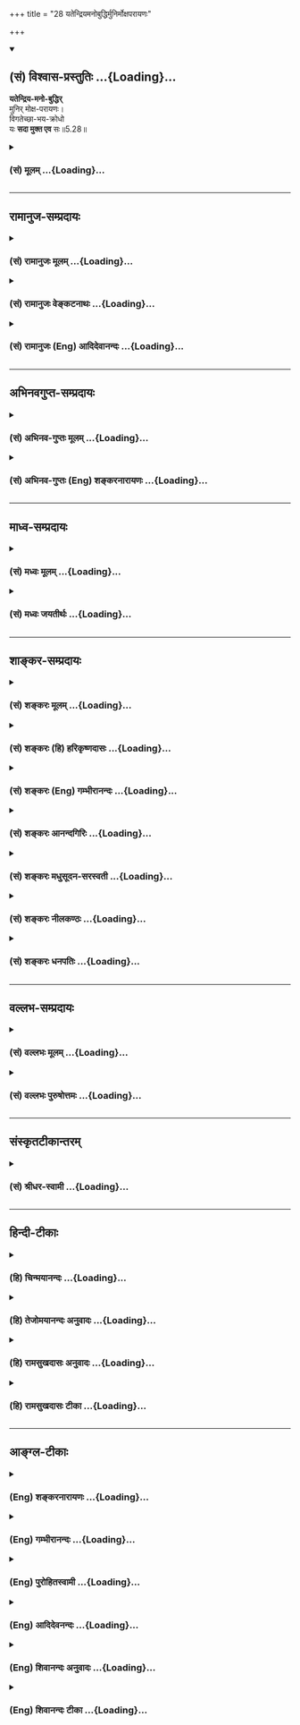 +++
title = "28 यतेन्द्रियमनोबुद्धिर्मुनिर्मोक्षपरायणः"

+++
<div class="js_include" newlevelforh1="2" title="(सं) विश्वास-प्रस्तुतिः" unfilled url="/mahAbhAratam/vyAsaH/shlokashaH/06-bhIShma-parva/03-bhagavad-gItA-parva/saMskRtam/vishvAsa-prastutiH/05_karma-saMnyAsa-yogaH/28_yatendriyamanobud.md">
<details open><summary><h2>(सं) विश्वास-प्रस्तुतिः ...{Loading}...</h2></summary>

**यतेन्द्रिय-मनो-बुद्धिर्**  
मुनिर् मोक्ष-परायणः।  
विगतेच्छा-भय-क्रोधो  
यः **सदा मुक्त एव** सः॥5.28॥
</details>
</div>
<div class="js_include collapsed" newlevelforh1="3" title="(सं) मूलम्" unfilled url="/mahAbhAratam/vyAsaH/shlokashaH/06-bhIShma-parva/03-bhagavad-gItA-parva/saMskRtam/mUlam/05_karma-saMnyAsa-yogaH/28_yatendriyamanobud.md">
<details><summary><h3>(सं) मूलम् ...{Loading}...</h3></summary>

यतेन्द्रियमनोबुद्धिर्मुनिर्मोक्षपरायणः।  
विगतेच्छाभयक्रोधो यः सदा मुक्त एव सः।।5.28।।
</details>
</div>


_________________
## रामानुज-सम्प्रदायः
<div class="js_include collapsed" newlevelforh1="3" title="(सं) रामानुजः मूलम्" unfilled url="/mahAbhAratam/vyAsaH/shlokashaH/06-bhIShma-parva/03-bhagavad-gItA-parva/saMskRtam/rAmAnujaH/mUlam/05_karma-saMnyAsa-yogaH/28_yatendriyamanobud.md">
<details><summary><h3>(सं) रामानुजः मूलम् ...{Loading}...</h3></summary>

।।5.28।। बाह्यान् विषय**स्पर्शान् बहिः कृत्वा** बाह्येन्द्रियव्यापारं
सर्वम् उपसंहृत्य योगयोग्यासने ऋजुकाय उपविश्य **चक्षुः भ्रुवोः अन्तरे**
नासाग्रे विन्यस्य **नासाभ्यन्तरचारिणौ प्राणापानौ समौ कृत्वा** उच्छवासनिः
श्वासौ समगति कृत्वा आत्मावलोकनाद् अन्यत्र
प्रवृत्त्यन**र्हेन्द्रियमनोबुद्धिः** तत एव **विगतेच्छाभयक्रोधो**
**मोक्षपरायणो** मोक्षैकप्रयोजनो **मुनिः** आत्मावलोकनशीलो **यः सदा मुक्त
एव** साध्यदशायाम् इव साधनदशायाम् अपि मुक्त एव **स** इत्यर्थः। उक्तस्य
नित्यनैमित्तिककर्मेति कर्तव्यताकस्य कर्मयोगस्य योगशिरस्कस्य सुशकताम् आह

</details>
</div>
<div class="js_include collapsed" newlevelforh1="3" title="(सं) रामानुजः वेङ्कटनाथः" unfilled url="/mahAbhAratam/vyAsaH/shlokashaH/06-bhIShma-parva/03-bhagavad-gItA-parva/saMskRtam/rAmAnujaH/venkaTanAthaH/05_karma-saMnyAsa-yogaH/28_yatendriyamanobud.md">
<details><summary><h3>(सं) रामानुजः वेङ्कटनाथः ...{Loading}...</h3></summary>

।। 5.28ज्ञानकर्मात्मिके निष्ठे योगलक्षे सुसंस्कृते।
आत्मानुभूतिसिद्ध्यर्थे पूर्वषट्केन चोदिते गी.सं.2 इति सङ्ग्रहमनुसन्दधान
उत्तरश्लोकानां सङ्गतिमाह उक्तं कर्मयोगमिति।
स्पर्शशब्दस्यात्रानुभवपरस्यानुभाव्यार्थज्ञापनायविषयस्पर्शानित्युक्तम्।
फलितमाह बाह्येन्द्रियव्यापारं सर्वमुपसंहृत्येति। उपविश्यासने 6।12
इत्यादिवक्ष्यमाणानुसन्धानेनयोगयोग्येत्याद्युक्तम्। चक्षुः इत्येकवचनं
करणाकारैक्यादिति दर्शयितुंचक्षुषी इत्युक्तम्। सम्प्रेक्ष्य नासिकाग्रं
स्वं 6।13 इति वक्ष्यमाणेननासाग्रन्यस्तलोचनः इत्यादिप्रकरणान्तरोक्त्या
चभ्रुवोरन्तरे कृत्वा इत्यस्यैकार्थ्यमाहनासाग्र इति।
नासाभ्यन्तरसञ्चारमात्रस्य स्वतस्सिद्धस्य विधेयत्वायोगात्समौ कृत्वा
इत्येतदेव विधेयमिति दर्शयितुंनासाभ्यन्तरचारिणौ प्राणापानावित्यनुवादः।
अपानस्य नासाभ्यन्तरसञ्चारव्यञ्जनायउच्छ्वासनिश्श्वासावित्युक्तम्। एक एव
हि वायुर्नासापुटेन निष्कामन् प्रविशंश्च प्राणोऽपान इति चोच्यते।
वृत्तिस्थानादिसाम्यायोगात्तद्गतिसाम्योक्तिः। न दीर्घमुच्छ्वसन्नापि
निश्श्वसन्नित्यर्थः।
साक्षात्कारात्यन्ताव्यवहितपूर्वावस्थाविषयत्वाद्यतशब्दस्यप्रवृत्त्यनर्हेत्यर्थ
उक्तः। स्पर्शान् कृत्वा बहिर्बाह्यान् इत्यत्र
प्रवृत्तिनिवारणम्यतेन्द्रियः इत्यादौ तु तत्फलभूता
प्रवृत्त्यनर्हतेत्यपुनरुक्तिरिति भावः। ज्ञानार्थधातौ निष्पन्नस्य
मुनिशब्दस्य योगावस्थायां आत्मसाक्षात्काररूपज्ञानविशेषे
तात्पर्यमाहआत्मावलोकनशील इति। अत्र वाचंयमत्वादप्यन्तरङ्गभूतोऽयमर्थ इति
भावः। सदाशब्दाभिप्रेतं व्यनक्तिसाध्यदशायामिवेति। मुक्त एव मुक्तप्राय
इत्यर्थः।  
  

</details>
</div>
<div class="js_include collapsed" newlevelforh1="3" title="(सं) रामानुजः (Eng) आदिदेवानन्दः" unfilled url="/mahAbhAratam/vyAsaH/shlokashaH/06-bhIShma-parva/03-bhagavad-gItA-parva/saMskRtam/rAmAnujaH/english/AdidevAnandaH/05_karma-saMnyAsa-yogaH/28_yatendriyamanobud.md">
<details><summary><h3>(सं) रामानुजः (Eng) आदिदेवानन्दः ...{Loading}...</h3></summary>

5.27 - 5.28 'Shutting off all contact with outside objects,' i.e.,
stopping the outward functioning of the senses; seated with his trunk straightened in a posture fit for meditation (Yoga); 'fixing the gaze between the eye-brows,' i.e., at the root of the nose where the eye-brows meet; 'ealising inward and outward breaths,' i.e., making exhalatory and inhalatory breath move eally: making the senses, Manas and intellect no longer capable of anything except the vision of the self, conseently being free from 'desire, fear and wrath'; 'who is intent on release as his final goal,' i.e., having release as his only aim - the sage who is thus intent on the vision of the self 'is indeed liberated for ever,' i.e., he is almost a liberated person, as he would soon be in the ultimate stage of fruition. Sri Krsna now says that Karma Yoga, described above, which is facilitated by the performance of obligatory and occasional rites and which culminates in meditation
(Yoga), is easy to practise:

</details>
</div>


_________________
## अभिनवगुप्त-सम्प्रदायः
<div class="js_include collapsed" newlevelforh1="3" title="(सं) अभिनव-गुप्तः मूलम्" unfilled url="/mahAbhAratam/vyAsaH/shlokashaH/06-bhIShma-parva/03-bhagavad-gItA-parva/saMskRtam/abhinava-guptaH/mUlam/05_karma-saMnyAsa-yogaH/28_yatendriyamanobud.md">
<details><summary><h3>(सं) अभिनव-गुप्तः मूलम् ...{Loading}...</h3></summary>

।।5.27 5.28।। स्पर्शानिति। यतेन्द्रियेति। बाह्यस्पर्शान् बहिः कृत्वा
अनङ्गीकृत्य भ्रुवोः वामदक्षिणदृष्ट्योः क्रोधरागात्मकयोः अन्तरे तद्रहिते
स्थानविशेषे चक्षुरुपलक्षितानि सर्वेन्द्रियाणि कृत्वा विधाय प्राणापानौ
धर्माधर्मौ चित्तवृत्त्यभ्यन्तरे साम्येनावस्थाप्य आसीत +++(K omits आसीत)+++।
नसते कौटिल्येन असाम्येन क्रोधादिवशात् व्यवहरति इति नासा चित्तवृत्तिः।
एतदेव बाह्ये। एवंविधो योगी सर्वव्यवहारान्वर्तयन्नपि मुक्त एव।

</details>
</div>
<div class="js_include collapsed" newlevelforh1="3" title="(सं) अभिनव-गुप्तः (Eng) शङ्करनारायणः" unfilled url="/mahAbhAratam/vyAsaH/shlokashaH/06-bhIShma-parva/03-bhagavad-gItA-parva/saMskRtam/abhinava-guptaH/english/shankaranArAyaNaH/05_karma-saMnyAsa-yogaH/28_yatendriyamanobud.md">
<details><summary><h3>(सं) अभिनव-गुप्तः (Eng) शङ्करनारायणः ...{Loading}...</h3></summary>

5.27-28 Sparsan etc.; Yatendriya-etc. Warding off outside, i.e., not
accepting, the external contacts (objects); establishing all the
sense-organs - indicated by 'sense of sight' - in the middle place in
between the two wandering ones, i.e., the right and the left views in
the form of desire and wrath viz., in that particular place which is
free from both these; he would remain fixing in eipoise (or making
neutral) both the forward (upward) and backward (downward) moving forces
viz., the pious and impious acts, within the mental modification. Nasa
'that which acts crookedly'. This is mental modification, because it
behaves crookedly i.e., ineally due to anger etc. The same is in the
external plane. A man of Yoga of this type is just free, though he
transacts all mundane business.

</details>
</div>


_________________
## माध्व-सम्प्रदायः
<div class="js_include collapsed" newlevelforh1="3" title="(सं) मध्वः मूलम्" unfilled url="/mahAbhAratam/vyAsaH/shlokashaH/06-bhIShma-parva/03-bhagavad-gItA-parva/saMskRtam/madhvaH/mUlam/05_karma-saMnyAsa-yogaH/28_yatendriyamanobud.md">
<details><summary><h3>(सं) मध्वः मूलम् ...{Loading}...</h3></summary>

।।5.27 5.28।। ध्यानप्रकारमाह स्पर्शानित्यादिना। बाह्यान्स्पर्शन्वहिः
कृत्वा श्रोत्रादीनि योगेन नियम्येत्यर्थः। चक्षुर्भ्रुवोरन्तरं कृत्वा
भ्रुवोर्मध्यमवलोकयन्नित्यर्थः। उक्तं च नासाग्रे वा भ्रुवोर्मध्ये ध्यानी
चक्षुर्निधापयेत् इति। प्राणापानौ समौ कृत्वा कुम्भके स्थितत्वेत्यर्थः।

</details>
</div>
<div class="js_include collapsed" newlevelforh1="3" title="(सं) मध्वः जयतीर्थः" unfilled url="/mahAbhAratam/vyAsaH/shlokashaH/06-bhIShma-parva/03-bhagavad-gItA-parva/saMskRtam/madhvaH/jayatIrthaH/05_karma-saMnyAsa-yogaH/28_yatendriyamanobud.md">
<details><summary><h3>(सं) मध्वः जयतीर्थः ...{Loading}...</h3></summary>

।।5.27 5.28।। ध्यायिनां मुक्तत्वं साक्षाच्चेत्प्रमाणविरोधः ज्ञानद्वारा
चेत्पुनरुक्तिरित्यतः श्लोकद्वयतात्पर्यमाह **ध्याने**ति। मुक्त एव स इति
स्तुतिरिति भावः। पदानां व्यवहितत्वादन्वयमाह **बाह्यानि**ति। स्पृश्यन्त
इति स्पर्शाः शब्दाद्याः। स्पर्शा बाह्या एव तेषां किं बहिष्करणं इत्यत आह
**श्रोत्रादीनी**ति। योगेन प्रत्याहारेण श्रोत्रादीनामनियमे
पट्वभ्यासादरप्रत्ययवशाच्छब्दाद्या आन्तरा इव भवन्ति। तन्नियमे तु बाह्या
बहिष्कृताः स्युरिति भावः। कृत्वेत्यस्यानुवृत्त्या योजयति **चक्षुरि**ति।
दुर्घटमेतदित्यत आह **भ्रुवो**रिति। चक्षुर्वृत्तौ चक्षुश्शब्द
इत्यर्थः। सम्प्रेक्ष्य नासिकाग्रं स्वं 6।13 इति वक्ष्यमाणविरोध इत्यत आह
**उक्तं चे**ति। न्यूनाधिकभावराहित्यं
समीकरणमित्यन्यथाप्रतीतिनिरासायानूद्य व्याचष्टे **प्राणे**ति। कुम्भके
प्राणायामे ततश्च समौ निर्विकारौ निश्चलावित्यर्थः। इतरत्समीकरणं
कुम्भकार्थमेवेति भावः।

</details>
</div>


_________________
## शाङ्कर-सम्प्रदायः
<div class="js_include collapsed" newlevelforh1="3" title="(सं) शङ्करः मूलम्" unfilled url="/mahAbhAratam/vyAsaH/shlokashaH/06-bhIShma-parva/03-bhagavad-gItA-parva/saMskRtam/shankaraH/mUlam/05_karma-saMnyAsa-yogaH/28_yatendriyamanobud.md">
<details><summary><h3>(सं) शङ्करः मूलम् ...{Loading}...</h3></summary>

।।5.27 5.28।। **स्पर्शान्** शब्दादीन् **कृत्वा बहिः बाह्यान्**
श्रोत्रादिद्वारेण अन्तः बुद्धौ प्रवेशिताः शब्दादयः विषयाः तान् अचिन्तयतः
शब्दादयो बाह्या बहिरेव कृताः भवन्ति तान् एवं बहिः कृत्वा **चक्षुश्चैव
अन्तरे भ्रुवोः** कृत्वा इति अनुषज्यते। तथा **प्राणापानौ
नासाभ्यन्तरचारिणौ समौ कृत्वा यतेन्द्रियमनोबुद्धिः** यतानि संयतानि
इन्द्रियाणि मनः बुद्धिश्च यस्य सः यतेन्द्रियमनोबुद्धिः मननात् **मुनिः**
संन्यासी **मोक्षपरायणः** एवं देहसंस्थानात् मोक्षपरायणः मोक्ष एव परम्
अयनं परा गतिः यस्य सः अयं मोक्षपरायणो मुनिः भवेत्। **विगतेच्छाभयक्रोधः**
इच्छा च भयं च क्रोधश्च इच्छाभयक्रोधाः ते विगताः यस्मात् सः
विगतेच्छाभयक्रोधः **यः** एवं वर्तते **सदा** संन्यासी **मुक्त एव सः** न
तस्य मोक्षायान्यः कर्तव्योऽस्ति।। एवं समाहितचित्तेन किं विज्ञेयम् इति
उच्यते **भोक्तारं** यज्ञतपसां यज्ञानां तपसां च कर्तृरूपेण देवतारूपेण च
**सर्वलोकमहेश्वरं** सर्वेषां लोकानां महान्तम् ईश्वरं **सुहृदं**
**सर्वभूतानां** सर्वप्राणिनां प्रत्युपकारनिरपेक्षतया उपकारिणं
सर्वभूतानां हृदयेशयं सर्वकर्मफलाध्यक्षं सर्वप्रत्ययसाक्षिणं मां नारायणं
**ज्ञात्वा शान्तिं** सर्वसंसारोपरतिम् **ऋच्छति** प्राप्नोति।। इति
श्रीमत्परमहंसपरिव्राजकाचार्यस्य
श्रीगोविन्दभगवत्पूज्यपादशिष्यस्यश्रीमच्छंकरभगवतः कृतौ
श्रीमद्भगवद्गीताभाष्ये  
  
पञ्चमोऽध्यायः।।  
  

</details>
</div>
<div class="js_include collapsed" newlevelforh1="3" title="(सं) शङ्करः (हि) हरिकृष्णदासः" unfilled url="/mahAbhAratam/vyAsaH/shlokashaH/06-bhIShma-parva/03-bhagavad-gItA-parva/saMskRtam/shankaraH/hindI/harikRShNadAsaH/05_karma-saMnyAsa-yogaH/28_yatendriyamanobud.md">
<details><summary><h3>(सं) शङ्करः (हि) हरिकृष्णदासः ...{Loading}...</h3></summary>

।।5.28।। जिसके इन्द्रिय मन और बुद्धि वशमें किये हुए हैं जो ईश्वरके
स्वरूपका मनन करनेसे मुनि यानी संन्यासी है जो शरीरमें रहता हुआ भी
मोक्षपरायण है अर्थात् जो मोक्षको ही परम आश्रय परम गति समझनेवाला मुनि है
तथा जो इच्छा भय और क्रोधसे रहित हो चुका है जिसके इच्छा भय और क्रोध चले
गये हैं जो इस प्रकार बर्तता है वह संन्यासी सदा मुक्त ही है उसे कोई दूसरी
मुक्ति प्राप्त नहीं करनी है।

</details>
</div>
<div class="js_include collapsed" newlevelforh1="3" title="(सं) शङ्करः (Eng) गम्भीरानन्दः" unfilled url="/mahAbhAratam/vyAsaH/shlokashaH/06-bhIShma-parva/03-bhagavad-gItA-parva/saMskRtam/shankaraH/english/gambhIrAnandaH/05_karma-saMnyAsa-yogaH/28_yatendriyamanobud.md">
<details><summary><h3>(सं) शङ्करः (Eng) गम्भीरानन्दः ...{Loading}...</h3></summary>

5.28 Krtva, keeping; bahyan, the external; sparsan, objects-sound etc.;
bahih, outside: To one who does not pay attention to the external
objects like sound etc., brought to the intellect through the ear etc.,
the objects become verily kept outside. Having kept them out in this
way, and (keeping) the caksuh, eyes; antare, at the juncture; bhruvoh,
of the eye-brows (-the word 'keeping' has to be supplied-); and
similarly, samau krtva, making eal; prana-apanau, the outgoing and the
incoming breaths; nasa-abhyantara-carinau, that move through the
nostrils; munih, the contemplative-derived (from the root man) in the
sense of contemplating-, the monk; yata-indriya-mano-buddhih, who has
control over his organs, mind and intellect; should be moksa-para-yanah,
fully intent on Liberation-keeping his body is such a posture, the
contemplative should have Liberation itself as the supreme Goal. He
should be vigata-iccha-bhaya-krodhah, free from desire, fear and anger.
The monk yah, who; sada, ever remains thus; sah, he; is muktah yah,
who;sada, ever remains thus; sah, he; is muktah, ever, verily free. He
has no other Liberation to seek after. What is there to be realized by
one who has his mind thus concentrated; The answer this is beig stated:

</details>
</div>
<div class="js_include collapsed" newlevelforh1="3" title="(सं) शङ्करः आनन्दगिरिः" unfilled url="/mahAbhAratam/vyAsaH/shlokashaH/06-bhIShma-parva/03-bhagavad-gItA-parva/saMskRtam/shankaraH/AnandagiriH/05_karma-saMnyAsa-yogaH/28_yatendriyamanobud.md">
<details><summary><h3>(सं) शङ्करः आनन्दगिरिः ...{Loading}...</h3></summary>

।।5.28।। विषयप्रावण्यं परित्यज्य चक्षुरपि भ्रुवोर्मध्ये
विक्षेपपरिहारार्थं कृत्वा प्राणापानौ च नासाभ्यन्तरचरणशीलौ समौ
न्यूनाधिकवर्जितौ कुम्भकेन निरुद्धौ कृत्वा करणानि सर्वाण्येवं संयम्य
प्राणायामपरो भूत्वा किं कुर्यादित्यपेक्षायामाह **यतेन्द्रियेति।**
इन्द्रियादिसंयमं कृत्वा मोक्षमेवापेक्षमाणो मननशीलः स्यादित्यर्थः।
ज्ञानातिशयनिष्ठस्य सर्वदेच्छादिशून्यस्य संन्यासिनो
मुक्तेरनायाससिद्धत्वान्न तस्य किंचिदपि कर्तव्यमस्तीत्याह **विगतेति।**
पूर्वार्धाक्षराणि व्याकरोति **यतेत्यादिना।** द्वितीयार्धाक्षराणि
व्याचष्टे **विगतेत्यादिना।**

</details>
</div>
<div class="js_include collapsed" newlevelforh1="3" title="(सं) शङ्करः मधुसूदन-सरस्वती" unfilled url="/mahAbhAratam/vyAsaH/shlokashaH/06-bhIShma-parva/03-bhagavad-gItA-parva/saMskRtam/shankaraH/madhusUdana-sarasvatI/05_karma-saMnyAsa-yogaH/28_yatendriyamanobud.md">
<details><summary><h3>(सं) शङ्करः मधुसूदन-सरस्वती ...{Loading}...</h3></summary>

।।5.27 5.28।। पूर्वमीश्वरार्पितसर्वभावस्य कर्मयोगेनान्तःकरणशुद्धिस्ततः
सर्वकर्मसंन्यासस्ततः श्रवणादिपरस्य तत्त्वज्ञानं मोक्षसाधनमुदेतीत्युक्तम्
अधुनास योगी ब्रह्मनिर्वाणम् इत्यत्र सूचितं ध्यानयोगं
सम्यग्दर्शनस्यान्तरङ्गसाधनं विस्तरेण वक्तुं
सूत्रस्थानीयांस्त्रीञ्श्लोकानाह भगवान्। एतेषामेव वृत्तिस्थानीयः कृत्स्नः
षष्ठोऽध्यायो भविष्यति। तत्रापि द्वाभ्यां संक्षेपेण योग उच्यते। तृतीयेन
तु तत्फलं परमात्मज्ञानमिति विवेकः स्पर्शाञ्शब्दादीन्बाह्यान्बहिर्भवानपि
श्रोत्रादिद्वारा तत्तदाकारान्तःकरणवृत्तिभिरन्तःप्रविष्टान्पुनर्बहिरेव
कृत्वा परवैराग्यवशेन तत्तदाकारां वृत्तिमनुत्पाद्येत्यर्थः। यद्येते
आन्तरा भवेयुस्तदोपायसहस्रेणामि बहिर्न स्युः स्वभावभङ्गप्रसङ्गात्
बाह्यानां तु रागवशादन्तःप्रविष्टानां वैराग्येण बहिर्गमनं संभवतीति वदितुं
बाह्यानिति विशेषणम्। तदनेन वैराग्यमुक्त्वाभ्यासमाह चक्षुश्चैवान्तरे
भ्रुवोः कृत्वेत्यनुषज्यते। अत्यन्तनिमीलने हि निद्राख्या लयात्मिका
वृत्तिरेका भवेत्। प्रसारणे तु प्रमाणविपर्ययविकल्पस्मृतयश्चतस्रो
विक्षेपात्मिकावृत्तयो भवेयुः। पञ्चापि तु वृत्तयो निरोद्धव्या इति
अर्धनिमीलनेन भ्रूमध्ये चक्षुषो निधानम्। तथा प्राणापानौ समौ
तुल्यावूर्ध्वाधोगतिविच्छेदेन नासाभ्यन्तरचारिणौ कुम्भकेन कृत्वा
अनेनोपायेन यताः संयता इन्द्रियमनोबुद्धयो यस्य स तथा। मोक्षपरायणः
सर्वविषयविरक्तो मुनिर्मननशीलो भवेत्। विगतेच्छाभयक्रोध इति वीतरागभयक्रोध
इत्यत्र व्याख्यातम्। एतादृशो यः संन्यासी सदा भवति मुक्त एव सः। नतु
मोक्षः तस्य कर्तव्योऽस्ति। अथवा य एतादृशः स सदा जीवन्नपि मुक्त एव।

</details>
</div>
<div class="js_include collapsed" newlevelforh1="3" title="(सं) शङ्करः नीलकण्ठः" unfilled url="/mahAbhAratam/vyAsaH/shlokashaH/06-bhIShma-parva/03-bhagavad-gItA-parva/saMskRtam/shankaraH/nIlakaNThaH/05_karma-saMnyAsa-yogaH/28_yatendriyamanobud.md">
<details><summary><h3>(सं) शङ्करः नीलकण्ठः ...{Loading}...</h3></summary>

।।5.28।।**यतेन्द्रियेति।** यस्मिन्कस्मिंश्चित्स्थूले विषये सूर्ये
तद्रश्मिषु वा विष्णुप्रतिमायां वाऽनाहतध्वनौ वान्यत्र वा
चक्षुराद्यन्यतमद्वारा मनो धारयेत्। तच्च मनस्तद्विषयाकारतां प्राप्तं
तत्रैव स्थिराभ्यासेन विश्रान्तं स्वदेहमपि न पश्यति सेयं महाविदेहा नाम
धारणा। अस्यां सिद्धायामिन्द्रियगणः स्वंस्वं विषयं न तु गृह्णाति। सोऽयं
बहिर्विषयप्रत्याहारः पूर्वोक्तस्त्वान्तर इति भेदः। अतएव तयोस्तुल्यफलत्वं
सूत्रितन्ततः क्षीयते प्रकाशावरणम् इति। ततः अभ्यन्तरप्रत्याहारत् तथा
बहिरकल्पिता वृत्तिर्महाविदेहा तत्संयमात्प्रकाशावरणक्षय इति। यदा चित्तं
देहमविस्मृत्यैव हठेन पुरःस्थितमूर्त्याद्याकारं क्रियते तदा सा चित्तस्य
मूर्त्याकारतारूपा वृत्तिः कल्पिता। यदा तु निरवशेषेण देहं विस्मृत्य चेतः
केवलं ध्येयाकारमात्रं भवति सदा सा महाविदेहा नाम धारणा। तस्या अपि फलं
तदेव। तत्संयमात्तस्यां चेतसो निग्रहात्प्रकाशावरणक्षयो भवति सोयं
बाह्यविषयः समाधिः। वितर्काख्यो द्विविधः सवितर्कनिर्वितर्कभेदात्।
तत्राद्यस्य लक्षणं सूत्रितंशब्दार्थज्ञानविकल्पैः संकीर्णा सवितर्का इति।
सवितर्का नाम समापत्तिः समाधिरित्यर्थः। यदा विष्णुप्रतिमादौ
पूर्वापरानुसंधानेन शब्दार्थोल्लेखेन च भावना प्रवर्तते तदा सवितर्का
समापत्तिः। अस्मिन्नेवालम्बने पूर्वापराननुसंधानेन शब्दार्थोल्लेखनमन्तरेण
भावना प्रवर्तते तदा निर्वितर्का नाम समापत्तिः। तथा च
सूत्रंस्मृतिपरिशुद्धौ स्वरूपशून्ये वार्थमात्रनिर्भासा निर्वितर्का।
स्मृतेः शब्दार्थस्मरणस्य परिशुद्धौ वर्जने सति भावयितुः स्वरूपेण शून्या
तदाहमिदं भावयामीत्येवमाकारा वृत्तिरपि भावयितुर्नास्तीवेति भाति।
यतोऽर्थमात्रनिर्भासा ध्येयार्थमात्रमस्यां भासते नत्वन्यदिति सूत्रार्थः।
अस्यां सिद्धायां योगी जितेन्द्रिय इत्युच्यते। जितमना इति
आभ्यन्तरप्रत्याहारपूर्वकं यदा मनःकल्पिते सूक्ष्मे विषये
पूर्ववच्छब्दार्थोल्लेखपूर्वकं तद्वर्जं च मनसो भावना प्रवर्तते तदा ते उभे
समापत्ती सविचारनिर्विचाराख्ये भवतः। तथा च सूत्रंएतयैव सविचारा निर्विचारा
च सूक्ष्मविषया व्याख्याता इति। अत्र सूक्ष्मविषयेति ग्रहणात्पूर्वस्यां
स्थूलविषयत्वं गम्यते। एतयैव द्विविधवितर्कसमापत्त्यैव निर्विचारसमापत्तौ
दृढायां योगी जितमना इत्युच्यते। यदा पुनश्चेतसो मूर्त्याकारतां परित्यज्य
सत्त्वोद्रेकात्समष्टिमनोमयविषया अहमेवेदं सर्वोऽस्मीत्येवमाकारा
भावनाप्रवर्तते सोऽयं सानन्दः समाधिः। यदा तु तामपि भावनां परित्यज्य
विषयवेदनमन्तरेणास्मीत्येतावन्मात्राकारा भावना प्रवर्तते साऽस्मिता।
अस्मिताहंकारयोर्भेदस्तु क्रमेण विषयवैमुख्यतदाभिमुख्यमात्रकृतः। यथैक एव
पूर्वाभिमुखः पश्चिमाभिमुखश्चेति तद्वत्। अस्यामवस्थायां योगी बुद्धितो
विविक्तस्य त्वंपदार्थस्य साक्षात्काराज्जितबुद्धिरित्युच्यते। तदेतदुक्तं
यतेन्द्रियमनोबुद्धिरिति। एतान्येव प्रसाधनानि गुणपर्वाण्युच्यन्ते। तथा च
सूत्रम्विशेषाविशेषलिङ्गमात्रालिङ्गानि गुणपर्वाणि इति। तत्र विशेषाः
स्थूलभूतानि एकादशेन्द्रियाणि च। अविशेषाः पञ्चतन्मात्राणि अहंकारश्च।
लिङ्गमात्रं महत्तत्वम्। अलिङ्गं प्रधानम्। तत्र विशेषादविशेषं
प्रविविक्षितो योगिनो दैनंदिनलयाभ्यासात्समनस्कानीन्द्रियाणि लीयन्ते स
लयः। बहिर्मुखान्येव वा भवन्ति स विक्षेपः। एवमविशेषेभ्यो लिङ्गमात्रं
विविक्षतोऽपि लयविक्षेपौ स्तः। लिङ्गमात्रात्परं पुरुषं प्रविविक्षतोऽपि तौ
स्तः। तावेतौ लयविक्षेपौ हेयौ श्रूयेतेलयविक्षेपरिहतं मनः कृत्वा
सुनिश्चलम्। यदा यात्युन्मनीभावं तदा तत्परमं पदम्। इति। एतेषु त्रिषु
लीनेष्वाद्यः सुप्त एव। द्वितीयो विगलितदेहाहंकारत्वाद्विदेहसंज्ञः। तृतीयः
प्रकृतिलय इति। एतयोः समाधिर्गौणः। अतएव सूत्रितम्भवप्रत्ययो
विदेहप्रकृतिलयानाम् इति। भवप्रत्ययो जन्मान्तरहेतुरेषां समाधिर्भवति।
यद्वा जन्मान्तरे एतेषां जन्मनैव समाधिसिद्धिः
पक्षिणामाकाशगमनसिद्धिवद्भवतीति सूत्रार्थः। सर्वथापि तेषां
सद्योमुक्तिर्नास्तीति सिद्धम्। यदातु अस्मितामात्रस्यापि निर्विकल्पे
चिन्मात्रे लयो भवति तदायं विद्वान्कैवल्यं धर्ममेव समाध्याख्यमनुभवति।
यमधिकृत्य श्रूयतेक्षणमेकं क्रतुशतस्य चतुःसप्तत्या यत्फलं तदवाप्नोति इति।
अयमेव मोक्षाख्यः परमयनं प्राप्यं स्थानं यस्य स मुनिर्मोक्षपरायण
इत्युच्यते। यतोऽस्यामेवावस्थायां योगी जीवन्मुक्त इत्युच्यते।
विगतेच्छाभयक्रोध इति पादः प्रागेव व्याख्यातः। य एवंभूतः स सदा मुक्तः
बन्धप्रतीतिकालेऽपि स मुक्त एवास्ति। अज्ञानमात्रव्यवधानान्मुक्तेः।
एतेनाहंकारादेर्बन्धस्य कालत्रयेऽप्यसत्त्वोक्त्या मिथ्यात्वं दर्शितम्।

</details>
</div>
<div class="js_include collapsed" newlevelforh1="3" title="(सं) शङ्करः धनपतिः" unfilled url="/mahAbhAratam/vyAsaH/shlokashaH/06-bhIShma-parva/03-bhagavad-gItA-parva/saMskRtam/shankaraH/dhanapatiH/05_karma-saMnyAsa-yogaH/28_yatendriyamanobud.md">
<details><summary><h3>(सं) शङ्करः धनपतिः ...{Loading}...</h3></summary>

।।5.28।। यतानि संयतानि इन्द्रियादीनि येन स मुनिर्मननशीलः मोक्ष एव परमयनं
परा गतिर्यस्य स मोक्षपरायणो मुमुक्षुः विगता इच्छादयो यस्मात्स य एवं
वर्तते स मुमुक्षुरेव न तस्य मोक्षादन्यत्कर्तव्यमस्ति स्पर्शान्कृत्वा
बहिर्बाह्यान् मोक्षपरायण इत्यनेन वैराग्यान्मुमुक्षुरधिकारी कथितः।
चक्षुश्चैवान्तरे भ्रुवोरित्यनेनासनजयेन लयविक्षेपराहित्यमुक्तम्।
प्राणेत्यादिना प्राणायामो निरुपितः। स्पर्शान्कृत्वा
बहिर्बाह्यानित्यनेनैवअहिंसासत्यास्तेयब्रह्मचर्यापरिग्रहा यमाः
इतिसूत्रोक्ता यमाः। शौचसंतोषतपःस्वाध्यायेश्वरप्रणिधानानि नियमाः इति
सूत्रोक्ता नियमाश्च प्रदर्शिताः। यतेन्द्रिय इति प्रत्याहारः यतमना इति
धारणाध्याने यतबुद्धिरिति समाधिकथितः विगतेच्छाभक्रोध इति मोक्षपरायणस्य
योगिनः स्वरुपनिरुपणमिति विवेकः।

</details>
</div>


_________________
## वल्लभ-सम्प्रदायः
<div class="js_include collapsed" newlevelforh1="3" title="(सं) वल्लभः मूलम्" unfilled url="/mahAbhAratam/vyAsaH/shlokashaH/06-bhIShma-parva/03-bhagavad-gItA-parva/saMskRtam/vallabhaH/mUlam/05_karma-saMnyAsa-yogaH/28_yatendriyamanobud.md">
<details><summary><h3>(सं) वल्लभः मूलम् ...{Loading}...</h3></summary>

।।5.27 5.28।। स योगी ब्रह्मनिर्वाणं 5।24 इत्यादौ प्रोक्तं तमेव योगं
समासेन दर्शयन्नाह द्वाभ्याम् स्पर्शानिति। ईश्वरालम्बनं योगो जनयित्वा तु
तादृशम्। बहुजन्मविपाकेन भक्तिं जनयति ध्रुवम्। योगेन तु निषिद्धेन यदि
देहः प्रसिद्ध्यति। तदा कल्पान्तपर्यन्तं भावनातस्तु तत्फलम्। इति निबन्धे
ईश्वरालम्बनस्यैव योगस्य भक्तिजनकत्वमिति। योगेश्वरालम्बनतायाः स्वरूपमाह
स्पर्शाः बाह्याः रूपरसादयो विषयाश्चिन्तितता एवान्तः प्रविशन्ति
तांस्तच्चिन्तात्यागेन बहिरेव कृत्वा ज्ञानप्रधानं चक्षुश्च भ्रुवोरन्तरे
कृत्वा अर्द्धोन्मीलितलोचनेन मन एकाग्रं कृत्वेत्यर्थः। तथोर्द्धाधोगतिकौ
प्राणापानौ च समौ कृत्वा कुम्भयित्वा प्राणायामाभिनयेन तदाह
नासाभ्यन्तरचारिणाविति। एतेनोपायेन यतेन्द्रियमनोबुद्धिर्योगफलं न तत्र
सिद्धिकामः स्यात् किन्तु मोक्षपरायणः मोक्षार्थं पर ईश्वरस्तदालम्बनो यः स
सदा प्रपञ्च एवमुक्त एव जीवन्मुक्त इत्यर्थः।

</details>
</div>
<div class="js_include collapsed" newlevelforh1="3" title="(सं) वल्लभः पुरुषोत्तमः" unfilled url="/mahAbhAratam/vyAsaH/shlokashaH/06-bhIShma-parva/03-bhagavad-gItA-parva/saMskRtam/vallabhaH/puruShottamaH/05_karma-saMnyAsa-yogaH/28_yatendriyamanobud.md">
<details><summary><h3>(सं) वल्लभः पुरुषोत्तमः ...{Loading}...</h3></summary>

।। 5.28ननु स्पर्शभावरूपा स्थितिरतिकठिना अतः स्पर्शसंयोगेऽपि या
प्राप्तिः स्यात् स्पर्शजबन्धाभावे न तथा भवेदित्यभिप्रायेणाह स्पर्शानिति
द्वयेन। बहिर्बाह्यान् स्पर्शान् कृत्वा बाह्याल्ँ लौकिकान्
स्पर्शानिन्द्रियादिविषयभोगान् बहिः तेषूत्तमाद्यभावेन प्रारब्धकर्मभोगवत्।
किञ्च पुनर्भ्रुवोः कालयमरूपयोरन्तरैव चक्षुः दृष्टिं कृत्वा कालयममध्ये
मरणरूपोऽस्मीति दृष्ट्वा नासाभ्यन्तरचारिणौ प्राणापानावूर्ध्वाधोगतिरूपौ
संयोगविप्रयोगसुखानुभवाविव समौ कृत्वा मोक्षपरायणः विषयादित्यागपरो
विगतेच्छाभयक्रोधो भूत्वा यतेन्द्रियमनोबुद्धिः सन् यः सदा मुनिर्मननशीलो
भवति स स्पर्शादिभिर्मुक्त एव स्यादित्यर्थः।  
  

</details>
</div>


_________________
## संस्कृतटीकान्तरम्
<div class="js_include collapsed" newlevelforh1="3" title="(सं) श्रीधर-स्वामी" unfilled url="/mahAbhAratam/vyAsaH/shlokashaH/06-bhIShma-parva/03-bhagavad-gItA-parva/saMskRtam/shrIdhara-svAmI/05_karma-saMnyAsa-yogaH/28_yatendriyamanobud.md">
<details><summary><h3>(सं) श्रीधर-स्वामी ...{Loading}...</h3></summary>

।।5.28।।**यत इति।** अनेनोपायेन यताः संयता इन्द्रियमनोबुद्धयो यस्य मोक्ष
एव परमयनं प्राप्यं यस्य अतएव विगता इच्छाभयक्रोधा यस्य य एंवभूतो मुनिः स
सदा जीवन्नपि मुक्त एवेत्यर्थः।

</details>
</div>


_________________
## हिन्दी-टीकाः
<div class="js_include collapsed" newlevelforh1="3" title="(हि) चिन्मयानन्दः" unfilled url="/mahAbhAratam/vyAsaH/shlokashaH/06-bhIShma-parva/03-bhagavad-gItA-parva/hindI/chinmayAnandaH/05_karma-saMnyAsa-yogaH/28_yatendriyamanobud.md">
<details><summary><h3>(हि) चिन्मयानन्दः ...{Loading}...</h3></summary>

।।5.28।। सूत्रस्थानीय इन श्लोकों में भगवान् ने ध्यानयोग का संक्षेप में
संकेत किया है जिसका विस्तृत वर्णन अगले अध्याय में किया गया है। संस्कृत
में ब्रह्मविद्या के ग्रन्थों की यह पारम्परिक शैली है कि प्राय उनमें एक
अध्याय के अन्तिम श्लोकों में आगामी अध्याय के विषय की प्रस्तावना प्रस्तुत
की जाती है। इन श्लोकों में ज्ञानी पुरुष के अर्थपूर्ण जीवन के सभी पक्षों
का वर्णन मिलता है। वेदान्त के साधक पूर्णत्व का जीवन जीने के लिए सदैव
उत्सुक एवं तत्पर रहते हैं। वे उन स्वप्नद्रष्टा पुरुषों के समान नहीं होते
जो किसी आदर्शवादी कल्पना में रमना पसन्द करते हैं बल्कि वे तो अत्यन्त
व्यवहारकुशल उपयोगी और प्रेरणा का जीवन जीना चाहते हैं। इसलिए उन्हें
अव्यावहारिक एवं आदर्शवादी तत्त्वज्ञान का कोई आकर्षण नहीं होता। पूर्णरूप
से मन का समत्व कैसे प्राप्त किया जाय यह शंका सभी साधकों के मन में उठती
है। श्रीकृष्ण यहाँ संक्षेप में उस साधन क्रम का वर्णन करते हैं जिसके
अभ्यास से सिद्ध पुरुष के सुसंगठित व्यक्तित्व को प्राप्त किया जा सकता है।
इसी का विस्तार अगले अध्याय में है। बाह्य विषयों की स्वयं में यह सार्मथ्य
नहीं है कि वे किसी व्यक्ति को क्षुब्ध या लुब्ध कर सकें। विक्षेप का होना
तो उनके साथ हमारे सम्बन्ध पर निर्भर करता है। समुद्रतट पर खड़े होकर उसमें
उत्ताल तरंगों को देखने मात्र से कोई समस्या उत्पन्न नहीं होती किन्तु
समुद्र में कूद पड़ने पर तरंगों के द्वारा हमें इधरउधर फेंका जाना प्रारंभ
होता है। शब्दस्पर्श रूप आदि ग्रहण करने पर विक्षेप तभी होता है जब हम अपने
मन की परिवर्तनशील परिस्थितियों से तादात्म्य करते हैं। इसलिए यदि हम बाह्य
विषयों को बाहर ही रख सकें तो निश्चय ही ध्यानाभ्यास के लिए आवश्यक
मनशान्ति प्राप्त की जा सकती है। यहाँ विषयों को बाहर रखने का अर्थ यह नहीं
कि हम अपनी इंद्रियों का उपयोग करना बंद कर दें। इसका तात्पर्य यह है कि हम
विषयों का चिन्तन न करें। विचार द्वारा यह जानकर कि उनमें सुख नहीं होता
उनसे विरक्त हो जायें। अनेक साधक गुरु के उपदेशों का शाब्दिक अर्थ लेकर
विचित्र ध्यानाभ्यास करने लगते हैं। ध्यान के लिए वे नेत्रदृष्टि को
भृकुटियों के मध्य स्थिर करने का प्रयत्न करते हैं। यह तो उपदेश का
अतिप्रसंग ही कहा जायेगा। जैसा कि श्री शंकराचार्य बताते हैं यहाँ दृष्टि
को मानो भृकुटियों के बीच स्थिर करना है वास्तव में नहीं। यह एक
मनोवौज्ञानिक सत्य है कि भृकुटियों के बीच दृष्टि को स्थिर करने की कल्पना
से 45 अंश का कोण बनता है और यह स्थिति ध्यान के लिए अत्यन्त अनुकूल होती
है। हमारे श्वासोच्छ्वास की गति एवं मन की स्थिति के बीच अत्यन्त समीप का
सम्बन्ध है। मन के क्षुब्ध होने पर श्वासोच्छ्वास की लय भी बिगड़कर असंयमित
हो जाती है। यहाँ प्राणापान की गति को सम करने का उपदेश है क्योंकि
प्राणायाम मन को शान्त करने में उपयोगी होता है। प्रथम तो शरीर तथा प्राण को
सुव्ययवस्थित करने का उपदेश है और तत्पश्चात् मन और बुद्धि को। इन्द्रियों
की भूख मन की चंचलता और बुद्धि की अस्थिरता इन सबको संयमित करने का एक
मात्र उपाय है मोक्ष को अपने जीवन का परम लक्ष्य बनाना। लक्ष्य का निर्धारण
करने पर समस्त कर्मों का उसी लक्ष्य के प्रति अर्पण करना चाहिए। बुद्धि पर
संयम होने का अर्थ इच्छा भय और क्रोध से मुक्त हो जाना है। उपर्युक्त तीनों
गुणों में निकट का सम्बन्ध है। किसी अप्राप्य वस्तु को प्राप्त करने की
तीव्र लालसा को इच्छा कहते हैं। इच्छा के तीव्र होने पर वह वस्तु प्राप्त
होगी अथवा नहीं इसका भय लगा रहता है और उसके प्राप्त हो जाने पर यह भय होता
है कि कहीं खो न जाय। जब व्यक्ति इस प्रकार भयभीत होता है तब स्वाभाविक है
कि उसके और वस्तु प्राप्ति के बीच कोई विघ्न आ जाये तब वह व्यक्ति क्रोधित
हो जाता है। अत तीनों पर विजय पाना बुद्धि की सभी वृत्तियों को अपने वश में
करना है। इस प्रकार इन दो श्लोकों में वर्णित गुणों से सम्पन्न व्यक्ति
भगवान् के शब्दों में सदा मुक्त ही है। इन गुणों के होने पर मुक्ति दूर नहीं
रहती इसलिए भगवान् यहाँ कहते हैं कि इच्छा भय और क्रोध से रहित व्यक्ति
मुक्त ही है। व्यवहार में भी रोटी पकाना इस प्रकार की शब्दावली प्रचलित है।
किन्तु वास्तव में गूंथे हुए आटे को पकाया जाता हैं और न कि रोटी को।
परन्तु हम उस वाक्य के अभिप्राय को समझते हैं। ठीक वैसे ही यदि साधक सब
साधन सम्पन्न होकर ध्यान का अभ्यास करे तो सब मिथ्या धारणाओं से मुक्त होकर
वह शीघ्र ही नित्यमुक्त आत्मा का साक्षात् अनुभव करता है। इस प्रकार समाहित
चित्त के पुरुष के लिए कौन सी वस्तु ज्ञेय और ध्येय है इस सम्बन्ध में कहते
हैं

</details>
</div>
<div class="js_include collapsed" newlevelforh1="3" title="(हि) तेजोमयानन्दः अनुवादः" unfilled url="/mahAbhAratam/vyAsaH/shlokashaH/06-bhIShma-parva/03-bhagavad-gItA-parva/hindI/tejomayAnandaH/anuvAdaH/05_karma-saMnyAsa-yogaH/28_yatendriyamanobud.md">
<details><summary><h3>(हि) तेजोमयानन्दः अनुवादः ...{Loading}...</h3></summary>

।।5.28।। जिस पुरुष की इन्द्रियाँ, मन और बुद्धि संयत हैं, ऐसा मोक्ष
परायण मुनि इच्छा, भय और क्रोध से रहित है, वह सदा मुक्त ही है।।

</details>
</div>
<div class="js_include collapsed" newlevelforh1="3" title="(हि) रामसुखदासः अनुवादः" unfilled url="/mahAbhAratam/vyAsaH/shlokashaH/06-bhIShma-parva/03-bhagavad-gItA-parva/hindI/rAmasukhadAsaH/anuvAdaH/05_karma-saMnyAsa-yogaH/28_yatendriyamanobud.md">
<details><summary><h3>(हि) रामसुखदासः अनुवादः ...{Loading}...</h3></summary>

।।5.27 -- 5.28।। बाह्य पदार्थोंको बाहर ही छोड़कर और नेत्रोंकी दृष्टिको
भौंहोंके बीचमें स्थित करके तथा नासिकामें विचरनेवाले प्राण और अपान वायुको
सम करके जिसकी इन्द्रियाँ, मन और बुद्धि अपने वशमें हैं, जो मोक्ष-परायण है
तथा जो इच्छा, भय और क्रोधसे सर्वथा रहित है, वह मुनि सदा मुक्त ही है।

</details>
</div>
<div class="js_include collapsed" newlevelforh1="3" title="(हि) रामसुखदासः टीका" unfilled url="/mahAbhAratam/vyAsaH/shlokashaH/06-bhIShma-parva/03-bhagavad-gItA-parva/hindI/rAmasukhadAsaH/TIkA/05_karma-saMnyAsa-yogaH/28_yatendriyamanobud.md">
<details><summary><h3>(हि) रामसुखदासः टीका ...{Loading}...</h3></summary>

5.28।।***व्याख्या--*'स्पर्शान्कृत्वा बहिर्बाह्यान्'--**परमात्माके
सिवाय सब पदार्थ बाह्य हैं। बाह्य पदार्थोंको बाहर ही छोड़ देनेका तात्पर्य
है कि मनसे बाह्य विषयोंका चिन्तन न करे। बाह्य पदार्थोंके सम्बन्धका त्याग
कर्मयोगमें सेवाके द्वारा और ज्ञानयोगमें विवेकके द्वारा किया जाता है।
यहाँ भगवान् ध्यानयोगके द्वारा बाह्य पदार्थोंसे सम्बन्ध-विच्छेदकी बात कह
रहे हैं। ध्यानयोगमें एकमात्र परमात्माका ही चिन्तन होनेसे बाह्य
पदार्थोंसे विमुखता हो जाती है। वास्तवमें बाह्य पदार्थ बाधक नहीं हैं। बाधक
है--इनसे रागपूर्वक माना हुआ अपना सम्बन्ध। इस माने हुए सम्बन्धका त्याग
करनेमें ही उपर्युक्त पदोंका तात्पर्य है।  
  
**'चक्षुश्चैवान्तरे भ्रुवोः'** यहाँ **'भ्रुवोः अन्तरे'--**पदोंसे
दृष्टिको दोनों भौंहोंके बीचमें रखना अथवा दृष्टिको नासिकाके अग्रभागपर
रखना (गीता 6। 13)--ये दोनों ही अर्थ लिये जा सकते हैं। ध्यानकालमें
नेत्रोंको सर्वथा बंद रखनेसे लयदोष अर्थात् निद्रा आनेकी सम्भावना रहती है,
और नेत्रोंको सर्वथा खुला रखनेसे (सामने दृश्य रहनेसे) विक्षेपदोष आनेकी
सम्भावना रहती है। इन दोनों प्रकारके दोषोंको दूर करनेके लिये आधे मुँदे
हुए नेत्रोंकी दृष्टिको दोनों भौंहोंके बीच स्थापित करनेके लिये कहा गया
है।

</details>
</div>


_________________
## आङ्ग्ल-टीकाः
<div class="js_include collapsed" newlevelforh1="3" title="(Eng) शङ्करनारायणः" unfilled url="/mahAbhAratam/vyAsaH/shlokashaH/06-bhIShma-parva/03-bhagavad-gItA-parva/english/shankaranArAyaNaH/05_karma-saMnyAsa-yogaH/28_yatendriyamanobud.md">
<details><summary><h3>(Eng) शङ्करनारायणः ...{Loading}...</h3></summary>

5.28. Having known Me as the Enjoyer of \[the fruits of\] sacrifices and austerties, as the great Lord of all the worlds, and as the Friend of all beings, he (the man of Yoga) attains peace.

</details>
</div>
<div class="js_include collapsed" newlevelforh1="3" title="(Eng) गम्भीरानन्दः" unfilled url="/mahAbhAratam/vyAsaH/shlokashaH/06-bhIShma-parva/03-bhagavad-gItA-parva/english/gambhIrAnandaH/05_karma-saMnyAsa-yogaH/28_yatendriyamanobud.md">
<details><summary><h3>(Eng) गम्भीरानन्दः ...{Loading}...</h3></summary>

5.27-5.28 Keeping the external objects outside, the eyes at the juncture of the eye-brows, and making eal the outgoing and incoming breaths that move through the nostrils, the contemplative who has control over his organs, mind and intellect should be fully intent on Liberation and free from desire, fear and anger. He who is ever is verily free.

</details>
</div>
<div class="js_include collapsed" newlevelforh1="3" title="(Eng) पुरोहितस्वामी" unfilled url="/mahAbhAratam/vyAsaH/shlokashaH/06-bhIShma-parva/03-bhagavad-gItA-parva/english/purohitasvAmI/05_karma-saMnyAsa-yogaH/28_yatendriyamanobud.md">
<details><summary><h3>(Eng) पुरोहितस्वामी ...{Loading}...</h3></summary>

5.28 Governing sense, mind and intellect, intent on liberation, free from desire, fear and anger, the sage is forever free.

</details>
</div>
<div class="js_include collapsed" newlevelforh1="3" title="(Eng) आदिदेवनन्दः" unfilled url="/mahAbhAratam/vyAsaH/shlokashaH/06-bhIShma-parva/03-bhagavad-gItA-parva/english/AdidevanandaH/05_karma-saMnyAsa-yogaH/28_yatendriyamanobud.md">
<details><summary><h3>(Eng) आदिदेवनन्दः ...{Loading}...</h3></summary>

5.28 The sage who has controlled his senses, mind and intellect, who is intent on release as his final goal, freed for ever from desire, fear and wrath - is indeed liberated forever.

</details>
</div>
<div class="js_include collapsed" newlevelforh1="3" title="(Eng) शिवानन्दः अनुवादः" unfilled url="/mahAbhAratam/vyAsaH/shlokashaH/06-bhIShma-parva/03-bhagavad-gItA-parva/english/shivAnandaH/anuvAdaH/05_karma-saMnyAsa-yogaH/28_yatendriyamanobud.md">
<details><summary><h3>(Eng) शिवानन्दः अनुवादः ...{Loading}...</h3></summary>

5.28 With the senses, the mind and the intellect (ever) controlled,
having liberation as his supreme goal, free from desire, fear and anger the sage is verily liberated for ever.

</details>
</div>
<div class="js_include collapsed" newlevelforh1="3" title="(Eng) शिवानन्दः टीका" unfilled url="/mahAbhAratam/vyAsaH/shlokashaH/06-bhIShma-parva/03-bhagavad-gItA-parva/english/shivAnandaH/TIkA/05_karma-saMnyAsa-yogaH/28_yatendriyamanobud.md">
<details><summary><h3>(Eng) शिवानन्दः टीका ...{Loading}...</h3></summary>

5.28 यतेन्द्रियमनोबुद्धिः with senses; mind and intellect (ever)
controlled; मुनिः the sage; मोक्षपरायणः having liberation as his supreme goal; विगतेच्छाभयक्रोधः free from desire; fear and anger; यः who; सदा
for ever; मुक्तः free; एव verily; सः he.Commentary If one is free from desire; fear and anger he enjoys perfect peace of mind. When the senses;
the mind and the intellect are subjugated; the sage does constant contemplation and,attains for ever to the absolute freedom or Moksha.The mind becomes restless when the modifications of deisre; fear and anger arise in it. When one becomes desireless; the mind moves towards the Self spontaneously liberation or Moksha becomes his highest goal.Muni is one who does Manana or reflection and contemplation.

</details>
</div>
